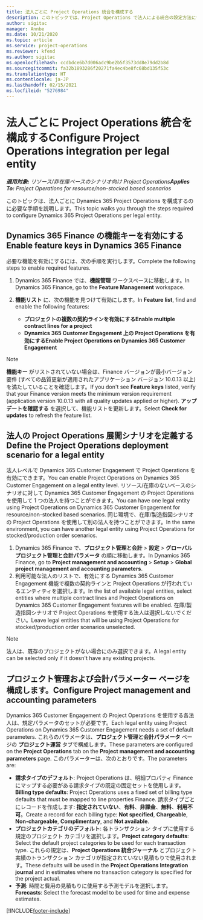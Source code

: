 ```yaml
---
title: 法人ごとに Project Operations 統合を構成する
description: このトピックでは、Project Operations で法人による統合の設定方法について説明します。
author: sigitac
manager: Annbe
ms.date: 10/21/2020
ms.topic: article
ms.service: project-operations
ms.reviewer: kfend
ms.author: sigitac
ms.openlocfilehash: ccdbdce6b7d006adc9be2b5f3573dd8e79dd2b8d
ms.sourcegitcommit: fa32b1893286f20271fa4ec4be8fc68bd135f53c
ms.translationtype: HT
ms.contentlocale: ja-JP
ms.lasthandoff: 02/15/2021
ms.locfileid: "5276984"
---
```

# <a name="configure-project-operations-integration-per-legal-entity"></a><span data-ttu-id="29068-103">法人ごとに Project Operations 統合を構成する</span><span class="sxs-lookup"><span data-stu-id="29068-103">Configure Project Operations integration per legal entity</span></span> 

<span data-ttu-id="29068-104">_**適用対象:** リソース/非在庫ベースのシナリオ向け Project Operations_</span><span class="sxs-lookup"><span data-stu-id="29068-104">_**Applies To:** Project Operations for resource/non-stocked based scenarios_</span></span>

<span data-ttu-id="29068-105">このトピックは、法人ごとに Dynamics 365 Project Operations を構成するのに必要な手順を説明します。</span><span class="sxs-lookup"><span data-stu-id="29068-105">This topic walks you through the steps required to configure Dynamics 365 Project Operations per legal entity.</span></span>

## <a name="enable-feature-keys-in-dynamics-365-finance"></a><span data-ttu-id="29068-106">Dynamics 365 Finance の機能キーを有効にする</span><span class="sxs-lookup"><span data-stu-id="29068-106">Enable feature keys in Dynamics 365 Finance</span></span>

<span data-ttu-id="29068-107">必要な機能を有効にするには、次の手順を実行します。</span><span class="sxs-lookup"><span data-stu-id="29068-107">Complete the following steps to enable required features.</span></span>

1. <span data-ttu-id="29068-108">Dynamics 365 Finance では、**機能管理** ワークスペースに移動します。</span><span class="sxs-lookup"><span data-stu-id="29068-108">In Dynamics 365 Finance, go to the **Feature Management** workspace.</span></span>
2. <span data-ttu-id="29068-109">**機能リスト** に、次の機能を見つけて有効にします。</span><span class="sxs-lookup"><span data-stu-id="29068-109">In **Feature list**, find and enable the following features:</span></span>
  
    - <span data-ttu-id="29068-110">**プロジェクトの複数の契約ラインを有効にする**</span><span class="sxs-lookup"><span data-stu-id="29068-110">**Enable multiple contract lines for a project**</span></span>
    - <span data-ttu-id="29068-111">**Dynamics 365 Customer Engagement 上の Project Operations を有効にする**</span><span class="sxs-lookup"><span data-stu-id="29068-111">**Enable Project Operations on Dynamics 365 Customer Engagement**</span></span>

> [!NOTE]
> <span data-ttu-id="29068-112">**機能キー** がリストされていない場合は、Finance バージョンが最小バージョン要件 (すべての品質更新が適用されたアプリケーション バージョン 10.0.13 以上) を満たしていることを確認します。</span><span class="sxs-lookup"><span data-stu-id="29068-112">If you don't see **Feature keys** listed, verify that your Finance version meets the minimum version requirement (application version 10.0.13 with all quality updates applied or higher).</span></span> <span data-ttu-id="29068-113">**アップデートを確認する** を選択して、機能リストを更新します。</span><span class="sxs-lookup"><span data-stu-id="29068-113">Select **Check for updates** to refresh the feature list.</span></span>

## <a name="define-the-project-operations-deployment-scenario-for-a-legal-entity"></a><span data-ttu-id="29068-114">法人の Project Operations 展開シナリオを定義する</span><span class="sxs-lookup"><span data-stu-id="29068-114">Define the Project Operations deployment scenario for a legal entity</span></span>

<span data-ttu-id="29068-115">法人レベルで Dynamics 365 Customer Engagement で Project Operations を有効にできます。</span><span class="sxs-lookup"><span data-stu-id="29068-115">You can enable Project Operations on Dynamics 365 Customer Engagement on a legal entity level.</span></span> <span data-ttu-id="29068-116">リソース/在庫のないベースのシナリオに対して Dynamics 365 Customer Engagement の Project Operations を使用して 1 つの法人を持つことができます。</span><span class="sxs-lookup"><span data-stu-id="29068-116">You can have one legal entity using Project Operations on Dynamics 365 Customer Engagement for resource/non-stocked based scenarios.</span></span> <span data-ttu-id="29068-117">同じ環境で、在庫/製造指図シナリオの Project Operations を使用して別の法人を持つことができます。</span><span class="sxs-lookup"><span data-stu-id="29068-117">In the same environment, you can have another legal entity using Project Operations for stocked/production order scenarios.</span></span>

1. <span data-ttu-id="29068-118">Dynamics 365 Finance で、**プロジェクト管理と会計** > **設定** > **グローバル プロジェクト管理と会計パラメータ** の順に移動します。</span><span class="sxs-lookup"><span data-stu-id="29068-118">In Dynamics 365 Finance, go to **Project management and accounting** > **Setup** > **Global project management and accounting parameters**.</span></span>
2. <span data-ttu-id="29068-119">利用可能な法人のリストで、有効にする Dynamics 365 Customer Engagement 機能で複数の契約ラインと Project Operations が行われているエンティティを選択します。</span><span class="sxs-lookup"><span data-stu-id="29068-119">In the list of available legal entities, select entities where multiple contract lines and Project Operations on Dynamics 365 Customer Engagement features will be enabled.</span></span> <span data-ttu-id="29068-120">在庫/製造指図シナリオで Project Operations を使用する法人は選択しないでください。</span><span class="sxs-lookup"><span data-stu-id="29068-120">Leave legal entities that will be using Project Operations for stocked/production order scenarios unselected.</span></span>

> [!NOTE]
> <span data-ttu-id="29068-121">法人は、既存のプロジェクトがない場合にのみ選択できます。</span><span class="sxs-lookup"><span data-stu-id="29068-121">A legal entity can be selected only if it doesn't have any existing projects.</span></span>

## <a name="configure-project-management-and-accounting-parameters"></a><span data-ttu-id="29068-122">プロジェクト管理および会計パラメーター ページを構成します。</span><span class="sxs-lookup"><span data-stu-id="29068-122">Configure Project management and accounting parameters</span></span>

<span data-ttu-id="29068-123">Dynamics 365 Customer Engagement の Project Operations を使用する各法人は、規定パラメータのセットが必要です。</span><span class="sxs-lookup"><span data-stu-id="29068-123">Each legal entity using Project Operations on Dynamics 365 Customer Engagement needs a set of default parameters.</span></span> <span data-ttu-id="29068-124">これらのパラメータは、**プロジェクト管理と会計パラメータ** ページの **プロジェクト運営** タブで構成します。</span><span class="sxs-lookup"><span data-stu-id="29068-124">These parameters are configured on the **Project Operations** tab on the **Project management and accounting parameters** page.</span></span> <span data-ttu-id="29068-125">このパラメーターは、次のとおりです。</span><span class="sxs-lookup"><span data-stu-id="29068-125">The parameters are:</span></span>

  - <span data-ttu-id="29068-126">**請求タイプのデフォルト**: Project Operations は、明細プロパティ Finance にマップする必要がある請求タイプの既定の固定セットを使用します。</span><span class="sxs-lookup"><span data-stu-id="29068-126">**Billing type defaults**: Project Operations uses a fixed set of billing type defaults that must be mapped to line properties Finance.</span></span> <span data-ttu-id="29068-127">請求タイプごとにレコードを作成します: **指定されていない**、**有料**、**非課金**、**無料**、**利用不可**。</span><span class="sxs-lookup"><span data-stu-id="29068-127">Create a record for each billing type: **Not specified**, **Chargeable**, **Non-chargeable**, **Complimentary**, and **Not available**.</span></span>
  - <span data-ttu-id="29068-128">**プロジェクトカテゴリのデフォルト**: 各トランザクション タイプに使用する規定のプロジェクト カテゴリを選択します。</span><span class="sxs-lookup"><span data-stu-id="29068-128">**Project category defaults**: Select the default project categories to be used for each transaction type.</span></span> <span data-ttu-id="29068-129">これらの規定は、**Project Operations 統合ジャーナル** とプロジェクト実績のトランザクション カテゴリが指定されていない見積もりで使用されます。</span><span class="sxs-lookup"><span data-stu-id="29068-129">These defaults will be used in the **Project Operations Integration journal** and in estimates where no transaction category is specified for the project actual.</span></span>
  - <span data-ttu-id="29068-130">**予測**: 時間と費用の見積もりに使用する予測モデルを選択します。</span><span class="sxs-lookup"><span data-stu-id="29068-130">**Forecasts**: Select the forecast model to be used for time and expense estimates.</span></span>


[!INCLUDE[footer-include](../includes/footer-banner.md)]